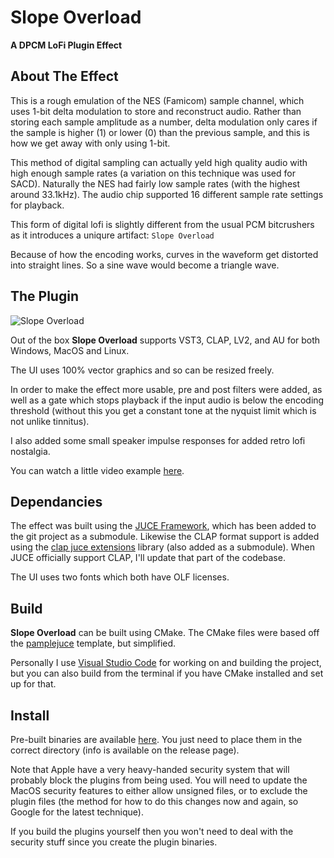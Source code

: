 # Slope Overload
__A DPCM LoFi Plugin Effect__

## About The Effect

This is a rough emulation of the NES (Famicom) sample channel, which uses 1-bit delta modulation to store and reconstruct audio. Rather than storing each sample amplitude as a number, delta modulation only cares if the sample is higher (1) or lower (0) than the previous sample, and this is how we get away with only using 1-bit.

This method of digital sampling can actually yeld high quality audio with high enough sample rates (a variation on this technique was used for SACD). Naturally the NES had fairly low sample rates (with the highest around 33.1kHz). The audio chip supported 16 different sample rate settings for playback.

This form of digital lofi is slightly different from the usual PCM bitcrushers as it introduces a uniqure artifact:
```Slope Overload```

Because of how the encoding works, curves in the waveform get distorted into straight lines. So a sine wave would become a triangle wave.

## The Plugin

![Slope Overload](examples/Screenshot.png)

Out of the box __Slope Overload__ supports VST3, CLAP, LV2, and AU for both Windows, MacOS and Linux.

The UI uses 100% vector graphics and so can be resized freely.

In order to make the effect more usable, pre and post filters were added, as well as a gate which stops playback if the input audio is below the encoding threshold (without this you get a constant tone at the nyquist limit which is not unlike tinnitus).

I also added some small speaker impulse responses for added retro lofi nostalgia.

You can watch a little video example [here](https://youtu.be/ZvAPi2aBVWY).

## Dependancies

The effect was built using the [JUCE Framework](https://github.com/juce-framework/JUCE), which has been added to the git project as a submodule.
Likewise the CLAP format support is added using the [clap juce extensions](https://github.com/free-audio/clap-juce-extensions) library (also added as a submodule).
When JUCE officially support CLAP, I'll update that part of the codebase.

The UI uses two fonts which both have OLF licenses.

## Build

__Slope Overload__ can be built using CMake.
The CMake files were based off the [pamplejuce](https://github.com/sudara/pamplejuce) template, but simplified.

Personally I use [Visual Studio Code](https://code.visualstudio.com/) for working on and building the project, but you can also build from the terminal if you have CMake installed and set up for that.

## Install

Pre-built binaries are available [here](https://github.com/IcebreakerAudio/Slope-Overload/releases). You just need to place them in the correct directory (info is available on the release page).

Note that Apple have a very heavy-handed security system that will probably block the plugins from being used. You will need to update the MacOS security features to either allow unsigned files, or to exclude the plugin files (the method for how to do this changes now and again, so Google for the latest technique).

If you build the plugins yourself then you won't need to deal with the security stuff since you create the plugin binaries.
